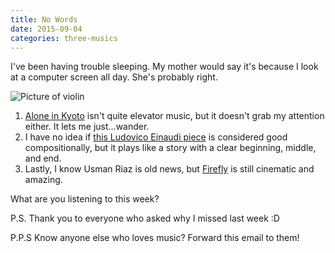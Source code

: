 ```yaml
---
title: No Words
date: 2015-09-04
categories: three-musics
---
```


I've been having trouble sleeping. My mother would say it's because I look at a computer screen all day. She's probably right.

![Picture of  violin](/images/blog/violin.jpg)

1. [Alone in Kyoto](https://www.youtube.com/watch?v=XUjAtYQkFm8) isn't quite elevator music, but it doesn't grab my attention either. It lets me just...wander.
1. I have no idea if [this Ludovico Einaudi piece](https://www.youtube.com/watch?v=_fNg3qHdEcY) is considered good compositionally, but it plays like a story with a clear beginning, middle, and end.
1. Lastly, I know Usman Riaz is old news, but [Firefly](https://www.youtube.com/watch?v=4B2WBY2HRDg) is still cinematic and amazing.

What are you listening to this week?

P.S. Thank you to everyone who asked why I missed last week :D

P.P.S Know anyone else who loves music? Forward this email to them!
